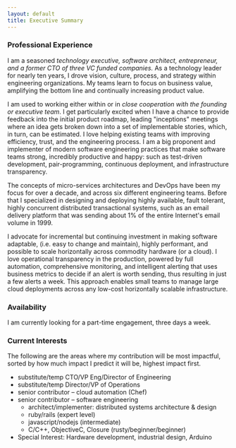 ```yaml
---
layout: default
title: Executive Summary
---
```


### Professional Experience

I am a seasoned *technology executive, software architect, entrepreneur, and a former CTO of three VC funded companies.* As a technology leader for nearly ten years, I drove vision, culture, process, and strategy within engineering organizations. My teams learn to focus on business value, amplifying the bottom line and continually increasing product value.

I am used to working either within or in *close cooperation with the founding or executive team*. I get particularly excited when I have a chance to provide feedback into the initial product roadmap, leading "inceptions" meetings where an idea gets broken down into a set of implementable stories, which, in turn, can be estimated. I love helping existing teams with improving efficiency, trust, and the engineering process. I am a big proponent and implementer of modern software engineering practices that make software teams strong, incredibly productive and happy: such as test-driven development, pair-programming, continuous deployment, and infrastructure transparency.

The concepts of micro-services architectures and DevOps have been my focus for over a decade, and across six different engineering teams. Before that I specialized in designing and deploying highly available, fault tolerant, highly concurrent distributed transactional systems, such as an email delivery platform that was sending about 1% of the entire Internet's email volume in 1999.

I advocate for incremental but continuing investment in making software adaptable, (i.e. easy to change and maintain), highly performant, and possible to scale horizontally across commodity hardware (or a cloud). I love operational transparency in the production, powered by full automation, comprehensive monitoring, and intelligent alerting that uses business metrics to decide if an alert is worth sending, thus resulting in just a few alerts a week. This approach enables small teams to manage large cloud deployments across any low-cost horizontally scalable infrastructure.

### Availability

I am currently looking for a part-time engagement, three days a week.

### Current Interests

The following are the areas where my contribution will be most impactful, sorted by how much impact I predict it will be,  highest impact first.

 * substitute/temp CTO/VP Eng/Director of Engineering
 * substitute/temp Director/VP of Operations
 * senior contributor – cloud automation (Chef)
 * senior contributor – software engineering
   * architect/implementer: distributed systems architecture & design
   * ruby/rails (expert level)
   * javascript/nodejs (intermediate)
   * C/C++, ObjectiveC, Closure (rusty/beginner/beginner)
 * Special Interest: Hardware development, industrial design, Arduino
